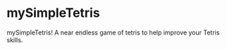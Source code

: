# mySimpleTetris

mySimpleTetris! A near endless game of tetris to help improve your Tetris skills.
